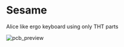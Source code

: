 # Sesame
 Alice like ergo keyboard using only THT parts

![pcb_preview](https://i.imgur.com/xraEezd.png)